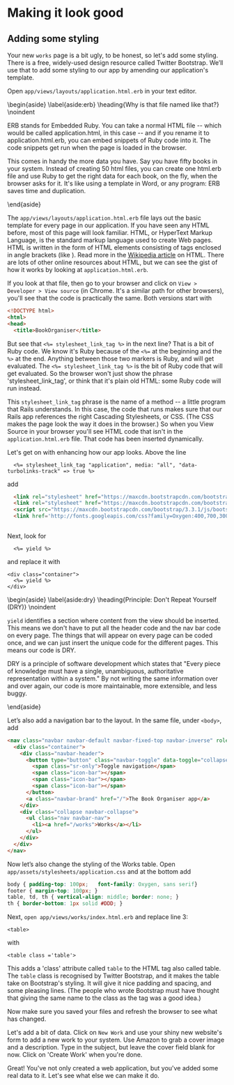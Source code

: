 # Making it look good

## Adding some styling

Your new `works` page is a bit ugly, to be honest, so let's add some styling. There is a free, widely-used design resource called Twitter Bootstrap. We’ll use that to add some styling to our app by amending our application's template. 

Open `app/views/layouts/application.html.erb` in your text editor. 

\begin{aside}
\label{aside:erb}
\heading{Why is that file named like that?}
\noindent 

ERB stands for Embedded Ruby. You can take a normal HTML file -- which would be called application.html, in this case -- and if you rename it to application.html.erb, you can embed snippets of Ruby code into it. The code snippets get run when the page is loaded in the browser. 

This comes in handy the more data you have. Say you have fifty books in your system. Instead of creating 50 html files, you can create one html.erb file and use Ruby to get the right data for each book, on the fly, when the browser asks for it. It's like using a template in Word, or any program: ERB saves time and duplication. 

\end{aside}

The `app/views/layouts/application.html.erb` file lays out the basic template for every page in our application. If you have seen any HTML before, most of this page will look familiar. HTML, or HyperText Markup Language, is the standard markup language used to create Web pages. HTML is written in the form of HTML elements consisting of tags enclosed in angle brackets (like <html> ). Read more in the [Wikipedia article](http://en.wikipedia.org/wiki/HTML) on HTML. There are lots of other online resources about HTML, but we can see the gist of how it works by looking at `application.html.erb`. 

If you look at that file, then go to your browser and click on `View > Developer > View source` (in Chrome. It's a similar path for other browsers), you'll see that the code is practically the same. Both versions start with

```html
<!DOCTYPE html>
<html>
<head>
  <title>BookOrganiser</title>
```


But see that `<%= stylesheet_link_tag %>` in the next line? That is a bit of Ruby code. We know it's Ruby because of the `<%=` at the beginning and the `%>` at the end. Anything between those two markers is Ruby, and will get evaluated. The `<%= stylesheet_link_tag %>` is the bit of Ruby code that will get evaluated. So the browser won't just show the phrase 'stylesheet_link_tag', or think that it's plain old HTML: some Ruby code will run instead.

This `stylesheet_link_tag` phrase is the name of a method -- a little program that Rails understands. In this case, the code that runs makes sure that our Rails app references the right Cascading Stylesheets, or CSS. (The CSS makes the page look the way it does in the browser.) So when you View Source in your browser you'll see HTML code that isn't in the `application.html.erb` file. That code has been inserted dynamically. 


Let's get on with enhancing how our app looks. Above the line

```
  <%= stylesheet_link_tag "application", media: "all", "data-turbolinks-track" => true %>
```

add

```html
  <link rel="stylesheet" href="https://maxcdn.bootstrapcdn.com/bootstrap/3.3.1/css/bootstrap.min.css">
  <link rel="stylesheet" href="https://maxcdn.bootstrapcdn.com/bootstrap/3.3.1/css/bootstrap-theme.min.css">
  <script src="https://maxcdn.bootstrapcdn.com/bootstrap/3.3.1/js/bootstrap.min.js"></script>
  <link href='http://fonts.googleapis.com/css?family=Oxygen:400,700,300' rel='stylesheet' type='text/css'>
  
```

Next, look for 

```erb
  <%= yield %>
```

and replace it with

```erb
<div class="container">
  <%= yield %>
</div>
```

\begin{aside}
\label{aside:dry}
\heading{Principle: Don't Repeat Yourself (DRY)}
\noindent 

`yield` identifies a section where content from the view should be inserted. This means we don't have to put all the header code and the nav bar code on every page. The things that will appear on every page can be coded once, and we can just insert the unique code for the different pages. This means our code is DRY. 

DRY is a principle of software development which states that "Every piece of knowledge must have a single, unambiguous, authoritative representation within a system." By not writing the same information over and over again, our code is more maintainable, more extensible, and less buggy.


\end{aside}

Let’s also add a navigation bar to the layout. In the same file, under `<body>`, add

```html
<nav class="navbar navbar-default navbar-fixed-top navbar-inverse" role="navigation">
  <div class="container">
    <div class="navbar-header">
      <button type="button" class="navbar-toggle" data-toggle="collapse" data-target=".navbar-collapse">
        <span class="sr-only">Toggle navigation</span>
        <span class="icon-bar"></span>
        <span class="icon-bar"></span>
        <span class="icon-bar"></span>
      </button>
      <a class="navbar-brand" href="/">The Book Organiser app</a>
    </div>
    <div class="collapse navbar-collapse">
      <ul class="nav navbar-nav">
        <li><a href="/works">Works</a></li>
      </ul>
    </div>
  </div>
</nav>
```
Now let’s also change the styling of the Works table. Open `app/assets/stylesheets/application.css` and at the bottom add

```css
body { padding-top: 100px;   font-family: Oxygen, sans serif}
footer { margin-top: 100px; }
table, td, th { vertical-align: middle; border: none; }
th { border-bottom: 1px solid #DDD; }
```

Next, `open app/views/works/index.html.erb` and replace line 3:

```
<table>
```
with 
```
<table class ='table'>
```
This adds a 'class' attribute called `table` to the HTML tag also called table. The `table` class is recognised by Twitter Bootstrap, and it makes the table take on Bootstrap's styling. It will give it nice padding and spacing, and some pleasing lines. (The people who wrote Bootstrap must have thought that giving the same name to the class as the tag was a good idea.)

Now make sure you saved your files and refresh the browser to see what has changed.

Let's add a bit of data. Click on `New Work` and use your shiny new website's form to add a new work to your system. Use Amazon to grab a cover image and a description. Type in the subject, but leave the cover field blank for now. Click on 'Create Work' when you're done.  

Great! You've not only created a web application, but you've added some real data to it. Let's see what else we can make it do. 
